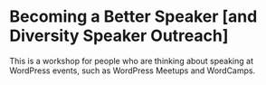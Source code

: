 # Becoming a Better Speaker [and Diversity Speaker Outreach]
This is a workshop for people who are thinking about speaking at WordPress events, such as WordPress Meetups and WordCamps.
